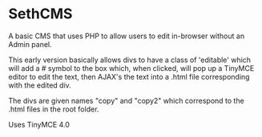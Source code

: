 SethCMS
=======

A basic CMS that uses PHP to allow users to edit in-browser without an Admin panel.

This early version basically allows divs to have a class of 'editable' which will add a # symbol to the box which, when clicked, will pop up a TinyMCE editor to edit the text, then AJAX's the text into a .html file corresponding with the edited div.

The divs are given names "copy" and "copy2" which correspond to the .html files in the root folder.

Uses TinyMCE 4.0
